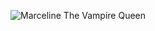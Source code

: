 ![Marceline The Vampire Queen]("http://upload.wikimedia.org/wikipedia/en/4/48/Adventure_Time_-_Marceline.png")
